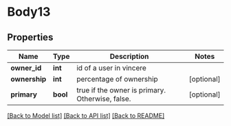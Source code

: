 # Body13

## Properties
Name | Type | Description | Notes
------------ | ------------- | ------------- | -------------
**owner_id** | **int** | id of a user in vincere | 
**ownership** | **int** | percentage of ownership | [optional] 
**primary** | **bool** | true if the owner is primary. Otherwise, false. | [optional] 

[[Back to Model list]](../../README.md#documentation-for-models) [[Back to API list]](../../README.md#documentation-for-api-endpoints) [[Back to README]](../../README.md)

